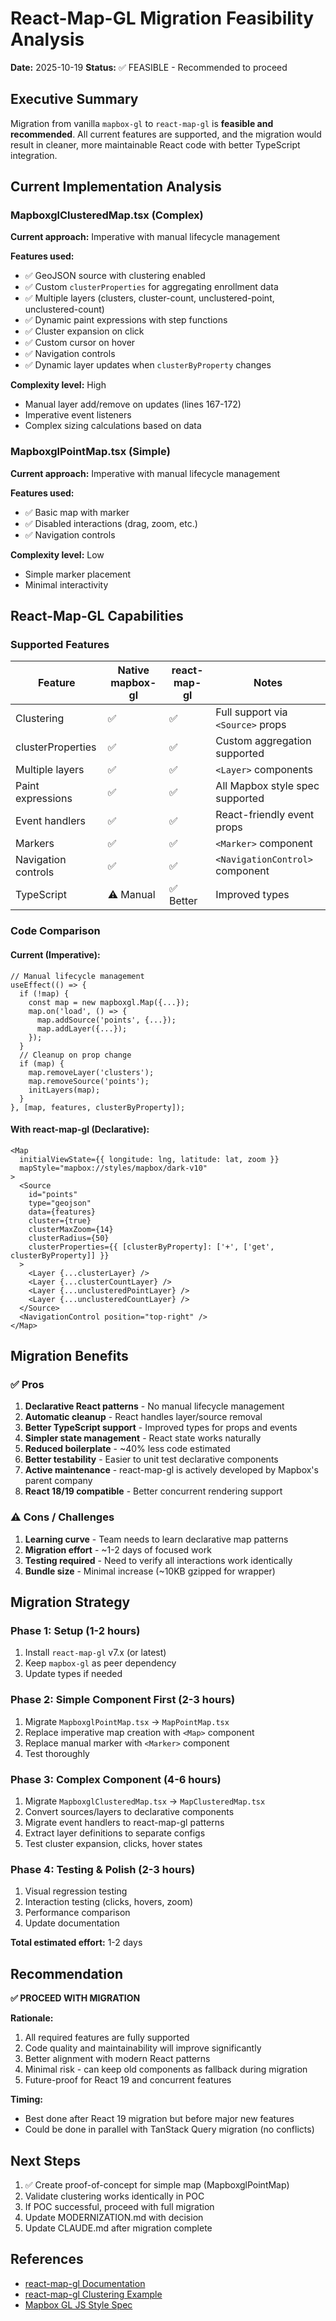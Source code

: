 # React-Map-GL Migration Feasibility Analysis

**Date:** 2025-10-19
**Status:** ✅ FEASIBLE - Recommended to proceed

## Executive Summary

Migration from vanilla `mapbox-gl` to `react-map-gl` is **feasible and recommended**. All current features are supported, and the migration would result in cleaner, more maintainable React code with better TypeScript integration.

## Current Implementation Analysis

### MapboxglClusteredMap.tsx (Complex)
**Current approach:** Imperative with manual lifecycle management

**Features used:**
- ✅ GeoJSON source with clustering enabled
- ✅ Custom `clusterProperties` for aggregating enrollment data
- ✅ Multiple layers (clusters, cluster-count, unclustered-point, unclustered-count)
- ✅ Dynamic paint expressions with step functions
- ✅ Cluster expansion on click
- ✅ Custom cursor on hover
- ✅ Navigation controls
- ✅ Dynamic layer updates when `clusterByProperty` changes

**Complexity level:** High
- Manual layer add/remove on updates (lines 167-172)
- Imperative event listeners
- Complex sizing calculations based on data

### MapboxglPointMap.tsx (Simple)
**Current approach:** Imperative with manual lifecycle management

**Features used:**
- ✅ Basic map with marker
- ✅ Disabled interactions (drag, zoom, etc.)
- ✅ Navigation controls

**Complexity level:** Low
- Simple marker placement
- Minimal interactivity

## React-Map-GL Capabilities

### Supported Features
| Feature | Native mapbox-gl | react-map-gl | Notes |
|---------|------------------|--------------|-------|
| Clustering | ✅ | ✅ | Full support via `<Source>` props |
| clusterProperties | ✅ | ✅ | Custom aggregation supported |
| Multiple layers | ✅ | ✅ | `<Layer>` components |
| Paint expressions | ✅ | ✅ | All Mapbox style spec supported |
| Event handlers | ✅ | ✅ | React-friendly event props |
| Markers | ✅ | ✅ | `<Marker>` component |
| Navigation controls | ✅ | ✅ | `<NavigationControl>` component |
| TypeScript | ⚠️ Manual | ✅ Better | Improved types |

### Code Comparison

#### Current (Imperative):
```tsx
// Manual lifecycle management
useEffect(() => {
  if (!map) {
    const map = new mapboxgl.Map({...});
    map.on('load', () => {
      map.addSource('points', {...});
      map.addLayer({...});
    });
  }
  // Cleanup on prop change
  if (map) {
    map.removeLayer('clusters');
    map.removeSource('points');
    initLayers(map);
  }
}, [map, features, clusterByProperty]);
```

#### With react-map-gl (Declarative):
```tsx
<Map
  initialViewState={{ longitude: lng, latitude: lat, zoom }}
  mapStyle="mapbox://styles/mapbox/dark-v10"
>
  <Source
    id="points"
    type="geojson"
    data={features}
    cluster={true}
    clusterMaxZoom={14}
    clusterRadius={50}
    clusterProperties={{ [clusterByProperty]: ['+', ['get', clusterByProperty]] }}
  >
    <Layer {...clusterLayer} />
    <Layer {...clusterCountLayer} />
    <Layer {...unclusteredPointLayer} />
    <Layer {...unclusteredCountLayer} />
  </Source>
  <NavigationControl position="top-right" />
</Map>
```

## Migration Benefits

### ✅ Pros
1. **Declarative React patterns** - No manual lifecycle management
2. **Automatic cleanup** - React handles layer/source removal
3. **Better TypeScript support** - Improved types for props and events
4. **Simpler state management** - React state works naturally
5. **Reduced boilerplate** - ~40% less code estimated
6. **Better testability** - Easier to unit test declarative components
7. **Active maintenance** - react-map-gl is actively developed by Mapbox's parent company
8. **React 18/19 compatible** - Better concurrent rendering support

### ⚠️ Cons / Challenges
1. **Learning curve** - Team needs to learn declarative map patterns
2. **Migration effort** - ~1-2 days of focused work
3. **Testing required** - Need to verify all interactions work identically
4. **Bundle size** - Minimal increase (~10KB gzipped for wrapper)

## Migration Strategy

### Phase 1: Setup (1-2 hours)
1. Install `react-map-gl` v7.x (or latest)
2. Keep `mapbox-gl` as peer dependency
3. Update types if needed

### Phase 2: Simple Component First (2-3 hours)
1. Migrate `MapboxglPointMap.tsx` → `MapPointMap.tsx`
2. Replace imperative map creation with `<Map>` component
3. Replace manual marker with `<Marker>` component
4. Test thoroughly

### Phase 3: Complex Component (4-6 hours)
1. Migrate `MapboxglClusteredMap.tsx` → `MapClusteredMap.tsx`
2. Convert sources/layers to declarative components
3. Migrate event handlers to react-map-gl patterns
4. Extract layer definitions to separate configs
5. Test cluster expansion, clicks, hover states

### Phase 4: Testing & Polish (2-3 hours)
1. Visual regression testing
2. Interaction testing (clicks, hovers, zoom)
3. Performance comparison
4. Update documentation

**Total estimated effort:** 1-2 days

## Recommendation

**✅ PROCEED WITH MIGRATION**

**Rationale:**
1. All required features are fully supported
2. Code quality and maintainability will improve significantly
3. Better alignment with modern React patterns
4. Minimal risk - can keep old components as fallback during migration
5. Future-proof for React 19 and concurrent features

**Timing:**
- Best done after React 19 migration but before major new features
- Could be done in parallel with TanStack Query migration (no conflicts)

## Next Steps

1. ✅ Create proof-of-concept for simple map (MapboxglPointMap)
2. Validate clustering works identically in POC
3. If POC successful, proceed with full migration
4. Update MODERNIZATION.md with decision
5. Update CLAUDE.md after migration complete

## References

- [react-map-gl Documentation](https://visgl.github.io/react-map-gl/)
- [react-map-gl Clustering Example](https://visgl.github.io/react-map-gl/examples/clusters)
- [Mapbox GL JS Style Spec](https://docs.mapbox.com/mapbox-gl-js/style-spec/)
